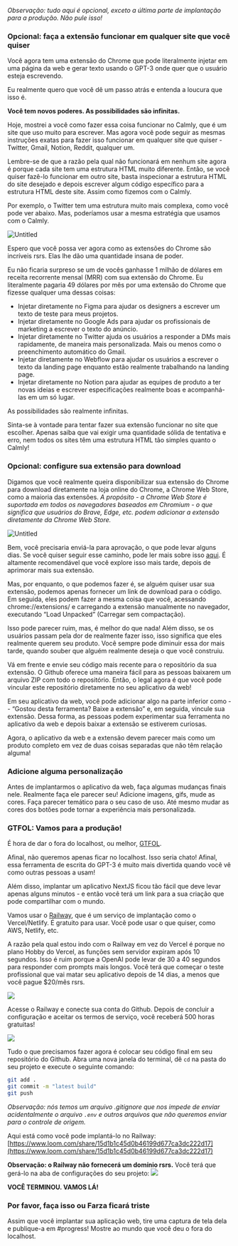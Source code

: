 
*Observação: tudo aqui é opcional, exceto a última parte de implantação para a produção. Não pule isso!*

### Opcional: faça a extensão funcionar em qualquer site que você quiser

Você agora tem uma extensão do Chrome que pode literalmente injetar em uma página da web e gerar texto usando o GPT-3 onde quer que o usuário esteja escrevendo.

Eu realmente quero que você dê um passo atrás e entenda a loucura que isso é.

**Você tem novos poderes. As possibilidades são infinitas.**

Hoje, mostrei a você como fazer essa coisa funcionar no Calmly, que é um site que uso muito para escrever. Mas agora você pode seguir as mesmas instruções exatas para fazer isso funcionar em qualquer site que quiser - Twitter, Gmail, Notion, Reddit, qualquer um.

Lembre-se de que a razão pela qual não funcionará em nenhum site agora é porque cada site tem uma estrutura HTML muito diferente. Então, se você quiser fazê-lo funcionar em outro site, basta inspecionar a estrutura HTML do site desejado e depois escrever algum código específico para a estrutura HTML deste site. Assim como fizemos com o Calmly.

Por exemplo, o Twitter tem uma estrutura muito mais complexa, como você pode ver abaixo. Mas, poderíamos usar a mesma estratégia que usamos com o Calmly.

![Untitled](https://i.imgur.com/AVAy3fi.pngs)

Espero que você possa ver agora como as extensões do Chrome são incríveis rsrs. Elas lhe dão uma quantidade insana de poder.

Eu não ficaria surpreso se um de vocês ganhasse 1 milhão de dólares em receita recorrente mensal (MRR) com sua extensão do Chrome. Eu literalmente pagaria 49 dólares por mês por uma extensão do Chrome que fizesse qualquer uma dessas coisas:

- Injetar diretamente no Figma para ajudar os designers a escrever um texto de teste para meus projetos.
- Injetar diretamente no Google Ads para ajudar os profissionais de marketing a escrever o texto do anúncio.
- Injetar diretamente no Twitter ajuda os usuários a responder a DMs mais rapidamente, de maneira mais personalizada. Mais ou menos como o preenchimento automático do Gmail.
- Injetar diretamente no Webflow para ajudar os usuários a escrever o texto da landing page enquanto estão realmente trabalhando na landing page.
- Injetar diretamente no Notion para ajudar as equipes de produto a ter novas ideias e escrever especificações realmente boas e acompanhá-las em um só lugar.

As possibilidades são realmente infinitas.

Sinta-se à vontade para tentar fazer sua extensão funcionar no site que escolher. Apenas saiba que vai exigir uma quantidade sólida de tentativa e erro, nem todos os sites têm uma estrutura HTML tão simples quanto o Calmly!

### Opcional: configure sua extensão para download

Digamos que você realmente queira disponibilizar sua extensão do Chrome para download diretamente na loja online do Chrome, a Chrome Web Store, como a maioria das extensões. *A propósito - a Chrome Web Store é suportada em todos os navegadores baseados em Chromium - o que significa que usuários do Brave, Edge, etc. podem adicionar a extensão diretamente da Chrome Web Store.*

![Untitled](https://i.imgur.com/oHxDLjO.png)

Bem, você precisaria enviá-la para aprovação, o que pode levar alguns dias. Se você quiser seguir esse caminho, pode ler mais sobre isso [aqui](https://developer.chrome.com/docs/webstore/publish/). É altamente recomendável que você explore isso mais tarde, depois de aprimorar mais sua extensão.

Mas, por enquanto, o que podemos fazer é, se alguém quiser usar sua extensão, podemos apenas fornecer um link de download para o código. Em seguida, eles podem fazer a mesma coisa que você, acessando chrome://extensions/ e carregando a extensão manualmente no navegador, executando “Load Unpacked” (Carregar sem compactação).

Isso pode parecer ruim, mas, é melhor do que nada! Além disso, se os usuários passam pela dor de realmente fazer isso, isso significa que eles realmente querem seu produto. Você sempre pode diminuir essa dor mais tarde, quando souber que alguém realmente deseja o que você construiu.

Vá em frente e envie seu código mais recente para o repositório da sua extensão. O Github oferece uma maneira fácil para as pessoas baixarem um arquivo ZIP com todo o repositório. Então, o legal agora é que você pode vincular este repositório diretamente no seu aplicativo da web!

Em seu aplicativo da web, você pode adicionar algo na parte inferior como -- “Gostou desta ferramenta? Baixe a extensão” e, em seguida, vincule sua extensão. Dessa forma, as pessoas podem experimentar sua ferramenta no aplicativo da web e depois baixar a extensão se estiverem curiosas.

Agora, o aplicativo da web e a extensão devem parecer mais como um produto completo em vez de duas coisas separadas que não têm relação alguma!

### Adicione alguma personalização

Antes de implantarmos o aplicativo da web, faça algumas mudanças finais nele. Realmente faça ele parecer seu! Adicione imagens, gifs, mude as cores. Faça parecer temático para o seu caso de uso. Até mesmo mudar as cores dos botões pode tornar a experiência mais personalizada.

### GTFOL: Vamos para a produção!

É hora de dar o fora do localhost, ou melhor, [GTFOL](https://www.urbandictionary.com/define.php?term=GTFOL).

Afinal, não queremos apenas ficar no localhost. Isso seria chato! Afinal, essa ferramenta de escrita do GPT-3 é muito mais divertida quando você vê como outras pessoas a usam!

Além disso, implantar um aplicativo NextJS ficou tão fácil que deve levar apenas alguns minutos - e então você terá um link para a sua criação que pode compartilhar com o mundo.

Vamos usar o [Railway](https://railway.app?referralCode=buildspace), que é um serviço de implantação como o Vercel/Netlify. É gratuito para usar. Você pode usar o que quiser, como AWS, Netlify, etc.

A razão pela qual estou indo com o Railway em vez do Vercel é porque no plano Hobby do Vercel, as funções sem servidor expiram após 10 segundos. Isso é ruim porque a OpenAI pode levar de 30 a 40 segundos para responder com prompts mais longos. Você terá que começar o teste profissional que vai matar seu aplicativo depois de 14 dias, a menos que você pague $20/mês rsrs. 

![](https://hackmd.io/_uploads/HkecEt3Pj.png)

Acesse o Railway e conecte sua conta do Github. Depois de concluir a configuração e aceitar os termos de serviço, você receberá 500 horas gratuitas!

![](https://hackmd.io/_uploads/H1sWrFnvs.png)

Tudo o que precisamos fazer agora é colocar seu código final em seu repositório do Github. Abra uma nova janela do terminal, dê `cd` na pasta do seu projeto e execute o seguinte comando:

```bash
git add .
git commit -m "latest build"
git push
```

*Observação: nós temos um arquivo .gitignore que nos impede de enviar acidentalmente o arquivo `.env` e outros arquivos que não queremos enviar para o controle de origem.*

Aqui está como você pode implantá-lo no Railway:
[https://www.loom.com/share/15d1b1c45d0b46199d677ca3dc222d17](https://www.loom.com/share/15d1b1c45d0b46199d677ca3dc222d17)

**Observação: o Railway não fornecerá um domínio rsrs.** 
Você terá que gerá-lo na aba de configurações do seu projeto:
![](https://hackmd.io/_uploads/ryTbIFhDi.png)

**VOCÊ TERMINOU. VAMOS LÁ!**
### Por favor, faça isso ou Farza ficará triste

Assim que você implantar sua aplicação web, tire uma captura de tela dela e publique-a em #progress! Mostre ao mundo que você deu o fora do localhost.
